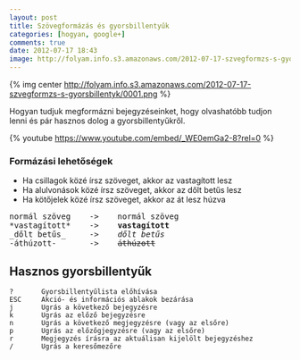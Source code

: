 ```yaml
---
layout: post
title: Szövegformázás és gyorsbillentyűk
categories: [hogyan, google+]
comments: true
date: 2012-07-17 18:43
image: http://folyam.info.s3.amazonaws.com/2012-07-17-szvegformzs-s-gyorsbillentyk/0001.png
---
```


{% img center http://folyam.info.s3.amazonaws.com/2012-07-17-szvegformzs-s-gyorsbillentyk/0001.png %}

Hogyan tudjuk megformázni bejegyzéseinket, hogy olvashatóbb tudjon lenni és pár hasznos dolog a gyorsbillentyűkről.

<!--more-->

{% youtube https://www.youtube.com/embed/_WE0emGa2-8?rel=0 %}

### Formázási lehetőségek

 * Ha csillagok közé írsz szöveget, akkor az vastagított lesz
 * Ha alulvonások közé írsz szöveget, akkor az dőlt betűs lesz
 * Ha kötőjelek közé írsz szöveget, akkor az át lesz húzva

<pre>
normál szöveg    ->    normál szöveg
*vastagított*    ->    <strong>vastagított</strong>
_dőlt betűs_     ->    <em>dőlt betűs</em>
-áthúzott-       ->    <span style='text-decoration: line-through;'>áthúzott</span>
</pre>

Hasznos gyorsbillentyűk
-----------------------


    ?       Gyorsbillentyűlista előhívása
    ESC     Akció- és információs ablakok bezárása
    j       Ugrás a következő bejegyzésre
    k       Ugrás az előző bejegyzésre
    n       Ugrás a következő megjegyzésre (vagy az elsőre)
    p       Ugrás az előzőgjegyzésre (vagy az elsőre)
    r       Megjegyzés írásra az aktuálisan kijelölt bejegyzéshez
    /       Ugrás a keresőmezőre